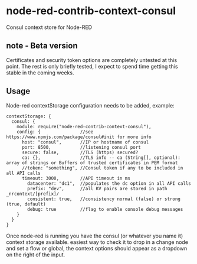# node-red-contrib-context-consul
Consul context store for Node-RED

## note - Beta version
Certificates and security token options are completely untested at this point. The rest is only briefly tested, I expect to spend time getting this stable in the coming weeks. 

## Usage
Node-red contextStorage configuration needs to be added, example:

    contextStorage: {
      consul: {
        module: require("node-red-contrib-context-consul"),
        config: {				//see https://www.npmjs.com/package/consul#init for more info
          host: "consul",		//IP or hostname of consul
          port: 8500,			//listening consul port
          secure: false,		//TLS (https) secured?
          ca: {},				//TLS info -- ca (String[], optional): array of strings or Buffers of trusted certificates in PEM format
          //token: "something",	//Consul token if any to be included in all API calls
          timeout: 3000,		//API timeout in ms
        	datacenter: "dc1",	//populates the dc option in all API calls
        	prefix: "dev",		//all KV pairs are stored in path _nrcontext/[prefix]/
        	consistent: true,	//consistency normal (false) or strong (true, default)
        	debug: true			//flag to enable console debug messages
        }
      }
    }

Once node-red is running you have the consul (or whatever you name it) context storage available. easiest way to check it to drop in a change node and set a flow or global, the context options should appear as a dropdown on the right of the input.
